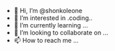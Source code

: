 - 👋 Hi, I’m @shonkoleone
- 👀 I’m interested in .coding..
- 🌱 I’m currently learning ...
- 💞️ I’m looking to collaborate on ...
- 📫 How to reach me ...

<!---
shonkoleone/shonkoleone is a ✨ special ✨ repository because its `README.md` (this file) appears on your GitHub profile.
You can click the Preview link to take a look at your changes.
--->
